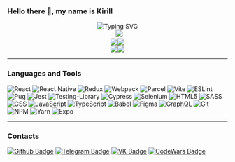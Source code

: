 ### Hello there 👋, my name is Kirill

<div align="center"><img src="https://readme-typing-svg.herokuapp.com?font=Fira+Code&weight=500&size=24&pause=1000&center=true&width=435&lines=React+Frontend+Developer" alt="Typing SVG" /></div>

<div align="center">&nbsp;&nbsp;<img src="http://github-profile-summary-cards.vercel.app/api/cards/profile-details?username=Zayac11&theme=tokyonight"/></div>
<div align="center"><img src="http://github-profile-summary-cards.vercel.app/api/cards/repos-per-language?username=Zayac11&theme=tokyonight"/><img src="http://github-profile-summary-cards.vercel.app/api/cards/most-commit-language?username=Zayac11&theme=tokyonight"/></div>
<div align="center"><img src="http://github-profile-summary-cards.vercel.app/api/cards/stats?username=Zayac11&theme=tokyonight"/><img src="http://github-profile-summary-cards.vercel.app/api/cards/productive-time?username=Zayac11&theme=tokyonight&utcOffset=3"/></div>

<hr/>

<h3>Languages and Tools</h3>

![React](https://img.shields.io/badge/react-%2320232a.svg?style=for-the-badge&logo=react&logoColor=%2361DAFB)
![React Native](https://img.shields.io/badge/react_native-%2320232a.svg?style=for-the-badge&logo=react&logoColor=%2361DAFB)
![Redux](https://img.shields.io/badge/redux-%23593d88.svg?style=for-the-badge&logo=redux&logoColor=white)
![Webpack](https://img.shields.io/badge/webpack-%238DD6F9.svg?style=for-the-badge&logo=webpack&logoColor=black)
![Parcel](https://img.shields.io/badge/parcel-%230769AD.svg?style=for-the-badge&logo=parcel&logoColor=white)
![Vite](https://img.shields.io/badge/vite-%23646CFF.svg?style=for-the-badge&logo=vite&logoColor=white)
![ESLint](https://img.shields.io/badge/ESLint-4B3263?style=for-the-badge&logo=eslint&logoColor=white)
![Pug](https://img.shields.io/badge/Pug-FFF?style=for-the-badge&logo=pug&logoColor=A86454) 
![Jest](https://img.shields.io/badge/-jest-%23C21325?style=for-the-badge&logo=jest&logoColor=white)
![Testing-Library](https://img.shields.io/badge/-TestingLibrary-%23E33332?style=for-the-badge&logo=testing-library&logoColor=white)
![Cypress](https://img.shields.io/badge/-cypress-%23E5E5E5?style=for-the-badge&logo=cypress&logoColor=058a5e)
![Selenium](https://img.shields.io/badge/-selenium-%43B02A?style=for-the-badge&logo=selenium&logoColor=white)
![HTML5](https://img.shields.io/badge/html5-%23E34F26.svg?style=for-the-badge&logo=html5&logoColor=white)
![SASS](https://img.shields.io/badge/SASS-hotpink.svg?style=for-the-badge&logo=SASS&logoColor=white)
![CSS](https://img.shields.io/badge/CSS3-1572B6?style=for-the-badge&logo=css3&logoColor=white)
![JavaScript](https://img.shields.io/badge/javascript-%23323330.svg?style=for-the-badge&logo=javascript&logoColor=%23F7DF1E)
![TypeScript](https://img.shields.io/badge/typescript-%23007ACC.svg?style=for-the-badge&logo=typescript&logoColor=white)
![Babel](https://img.shields.io/badge/Babel-F9DC3e?style=for-the-badge&logo=babel&logoColor=black)
![Figma](https://img.shields.io/badge/figma-%23F24E1E.svg?style=for-the-badge&logo=figma&logoColor=white)
![GraphQL](https://img.shields.io/badge/-GraphQL-E10098?style=for-the-badge&logo=graphql&logoColor=white)
![Git](https://img.shields.io/badge/git-%23F05033.svg?style=for-the-badge&logo=git&logoColor=white)
![NPM](https://img.shields.io/badge/NPM-%23CB3837.svg?style=for-the-badge&logo=npm&logoColor=white)
![Yarn](https://img.shields.io/badge/yarn-%232C8EBB.svg?style=for-the-badge&logo=yarn&logoColor=white)
![Expo](https://img.shields.io/badge/expo-1C1E24?style=for-the-badge&logo=expo&logoColor=#D04A37)

<hr/>

<h3>Contacts</h3>

<a href="https://github.com/zayac11"><img src="https://img.shields.io/badge/Github-red?logo=Github&logoColor=white&style=for-the-badge" alt="Github Badge"/></a>
<a href="https://t.me/zayac11"><img src="https://img.shields.io/badge/Telegram-2CA5E0?style=for-the-badge&logo=telegram&logoColor=white" alt="Telegram Badge"/></a>
<a href="https://vk.com/brunogrb3"><img src="https://img.shields.io/badge/vk-blue?logo=VK&logoColor=white&style=for-the-badge" alt="VK Badge"/></a>
<a href="https://www.codewars.com/users/Zayac11"><img src="https://img.shields.io/badge/Codewars-B1361E?style=for-the-badge&logo=Codewars&logoColor=white" alt="CodeWars Badge"/></a>
